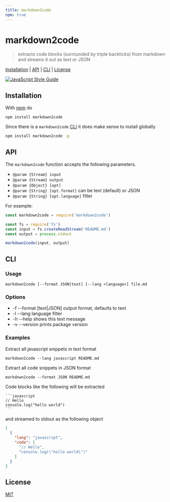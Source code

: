 ```yaml
---
title: markdown2code
npm: true
---
```

# markdown2code

> extracts code blocks (surrounded by triple backticks) from markdown and streams it out as text or JSON

[Installation](#installation) |
[API](#api) |
[CLI](#cli) |
[License](#license)

[![JavaScript Style Guide](https://img.shields.io/badge/code_style-standard-brightgreen.svg)](https://standardjs.com)

## Installation

With [npm](https://www.npmjs.com/) do

```
npm install markdown2code
```

Since there is a `markdown2code` [CLI](#cli) it does make sense to install globally

```bash
npm install markdown2code -g
```

## API

The `markdown2code` function accepts the following parameters.

* `@param {Stream} input`
* `@param {Stream} output`
* `@param {Object} [opt]`
* `@param {String} [opt.format]` can be text (default) or JSON
* `@param {String} [opt.language]` filter

For example:

```javascript
const markdown2code = require('markdown2code')

const fs = require('fs')
const input = fs.createReadStream('README.md')
const output = process.stdout

markdown2code(input, output)
```

## CLI

### Usage

    markdown2code [--format JSON|text] [--lang <language>] file.md

### Options

* -f --format [text|JSON] output format, defaults to text
* -l --lang language filter
* -h --help shows this text message
* -v --version prints package version

### Examples

Extract all javascript snippets in text format

    markdown2code --lang javascript README.md

Extract all code snippets in JSON format

    markdown2code --format JSON README.md

Code blocks like the following will be extracted

    ```javascript
    // Hello
    console.log("hello world")
    ```

and streamed to stdout as the following object

```json
[
  {
    "lang": "javascript",
    "code": [
      "// Hello",
      "console.log(\"hello world\")"
    ]
  }
]
```

## License

[MIT](http://g14n.info/mit-license/)

